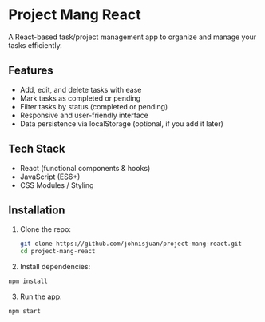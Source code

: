 # Project Mang React

A React-based task/project management app to organize and manage your tasks efficiently.

## Features

- Add, edit, and delete tasks with ease
- Mark tasks as completed or pending
- Filter tasks by status (completed or pending)
- Responsive and user-friendly interface
- Data persistence via localStorage (optional, if you add it later)

## Tech Stack

- React (functional components & hooks)
- JavaScript (ES6+)
- CSS Modules / Styling

## Installation

1. Clone the repo:
   ```bash
   git clone https://github.com/johnisjuan/project-mang-react.git
   cd project-mang-react
   
2. Install dependencies:
```bash
npm install
  ```
3. Run the app:
```bash
npm start
```
